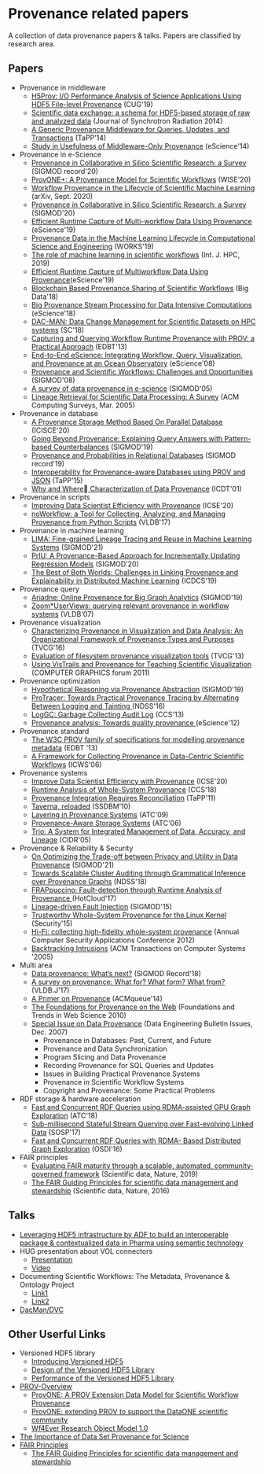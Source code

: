 # Provenance related papers
A collection of data provenance papers & talks. Papers are classified by research area.

## Papers
- Provenance in middleware
  - [H5Prov: I/O Performance Analysis of Science Applications Using HDF5 File-level Provenance](https://sdm.lbl.gov/~sbyna/research/papers/2019/201905-CUG-H5Prov-Provenance.pdf) (CUG'19)
  - [Scientific data exchange: a schema for HDF5-based storage of raw and analyzed data](http://xrm.phys.northwestern.edu/research/pdf_papers/2014/decarlo_jsr_2014.pdf) (Journal of Synchrotron Radiation 2014)
  - [A Generic Provenance Middleware for Queries, Updates, and Transactions](https://www.usenix.org/conference/tapp2014/agenda/presentation/arab) (TaPP'14)
  - [Study in Usefulness of Middleware-Only Provenance](https://ieeexplore.ieee.org/document/6972267) (eScience'14)
- Provenance in e-Science
  - [Provenance in Collaborative in Silico Scientific Research: a Survey](https://sigmodrecord.org/publications/sigmodRecord/2006/pdfs/06_Surveys_Jandre.pdf) (SIGMOD record'20)
  - [ProvONE+: A Provenance Model for Scientific Workflows](https://link.springer.com/chapter/10.1007%2F978-3-030-62008-0_30) (WISE'20)  
  - [Workflow Provenance in the Lifecycle of Scientific Machine Learning](https://arxiv.org/abs/2010.00330) (arXiv, Sept. 2020)
  - [Provenance in Collaborative in Silico Scientific Research: a Survey](https://dl.acm.org/doi/10.1145/3442322.3442329) (SIGMOD'20)
  - [Efficient Runtime Capture of Multi-workflow Data Using Provenance](https://ieeexplore.ieee.org/abstract/document/9041720) (eScience'19)
  - [Provenance Data in the Machine Learning Lifecycle in Computational Science and Engineering](https://hal-lirmm.ccsd.cnrs.fr/lirmm-02335500/document) (WORKS'19)
  - [The role of machine learning in scientific workflows](https://journals.sagepub.com/doi/pdf/10.1177/1094342019852127) (Int. J. HPC, 2019)
  - [Efficient Runtime Capture of Multiworkflow Data Using Provenance](https://ieeexplore.ieee.org/document/9041720)(eScience'19)
  - [Blockchain Based Provenance Sharing of Scientific Workflows](https://ieeexplore.ieee.org/document/8622237) (Big Data'18)
  - [Big Provenance Stream Processing for Data Intensive Computations](https://ieeexplore.ieee.org/document/8588658) (eScience'18)
  - [DAC-MAN: Data Change Management for Scientific Datasets on HPC systems](https://ieeexplore.ieee.org/document/8665773) (SC'18)
  - [Capturing and Querying Workflow Runtime Provenance with PROV: a Practical Approach](https://dl.acm.org/doi/10.1145/2457317.2457365) (EDBT'13)
  - [End-to-End eScience: Integrating Workflow, Query, Visualization, and Provenance at an Ocean Observatory](https://ieeexplore.ieee.org/document/4736749/authors#authors) (eScience'08)
  - [Provenance and Scientific Workflows: Challenges and Opportunities](https://dl.acm.org/doi/10.1145/1376616.1376772) (SIGMOD'08)
  - [A survey of data provenance in e-science](https://dl.acm.org/doi/10.1145/1084805.1084812) (SIGMOD'05)
  - [Lineage Retrieval for Scientific Data Processing: A Survey](https://dl.acm.org/doi/10.1145/1057977.1057978) (ACM Computing Surveys, Mar. 2005)
- Provenance in database
  - [A Provenance Storage Method Based On Parallel Database](https://ieeexplore.ieee.org/document/7120563) (ICISCE'20)
  - [Going Beyond Provenance: Explaining Query Answers with Pattern-based Counterbalances](https://dl.acm.org/doi/10.1145/3299869.3300066) (SIGMOD'19)
  - [Provenance and Probabilities in Relational Databases](https://dl.acm.org/doi/abs/10.1145/3186549.3186551) (SIGMOD record'19)
  - [Interoperability for Provenance-aware Databases using PROV and JSON](https://www.usenix.org/conference/tapp15/workshop-program/presentation/niu) (TaPP'15)
  - [Why and Where􏰀 Characterization of Data Provenance](https://dl.acm.org/doi/10.5555/645504.656274) (ICDT'01)
- Provenance in scripts
  - [Improving Data Scientist Efficiency with Provenance](https://www.seltzer.com/assets/publications/icse2020-provbuild.pdf) (ICSE'20)  
  - [noWorkflow: a Tool for Collecting, Analyzing, and Managing Provenance from Python Scripts](http://www.vldb.org/pvldb/vol10/p1841-pimentel.pdf) (VLDB'17)
- Provenance in machine learning
  - [LIMA: Fine-grained Lineage Tracing and Reuse in Machine Learning Systems](https://dl.acm.org/doi/abs/10.1145/3448016.3452788) (SIGMOD'21)
  - [PrIU: A Provenance-Based Approach for Incrementally Updating Regression Models](https://dl.acm.org/doi/abs/10.1145/3318464.3380571) (SIGMOD'20)
  - [The Best of Both Worlds: Challenges in Linking Provenance and Explainability in Distributed Machine Learning](https://ieeexplore.ieee.org/document/8885193) (ICDCS'19)
- Provenance query
  - [Ariadne: Online Provenance for Big Graph Analytics](https://dl.acm.org/doi/10.1145/3299869.3300091) (SIGMOD'19)
  - [Zoom*UserViews: querying relevant provenance in workflow systems](https://dl.acm.org/doi/pdf/10.5555/1325851.1326016) (VLDB'07)
- Provenance visualization
  - [Characterizing Provenance in Visualization and Data Analysis: An Organizational Framework of Provenance Types and Purposes](https://ieeexplore.ieee.org/document/7192714) (TVCG'16)
  - [Evaluation of filesystem provenance visualization tools](https://dash.harvard.edu/bitstream/handle/1/11326224/InfoVis_borkin-124_camera-ready.pdf;jsessionid=7F79F6083C394AB59756F0AF7C5AFB73?sequence=1) (TVCG'13) 
  - [Using VisTrails and Provenance for Teaching Scientific Visualization](https://columbiadb.github.io/files/papers/vistrails-teach.pdf) (COMPUTER GRAPHICS forum 2011)
- Provenance optimization
  - [Hypothetical Reasoning via Provenance Abstraction](https://dl.acm.org/doi/10.1145/3299869.3300084) (SIGMOD'19)
  - [ProTracer: Towards Practical Provenance Tracing by Alternating Between Logging and Tainting ](https://friends.cs.purdue.edu/pubs/NDSS16.pdf) (NDSS'16)
  - [LogGC: Garbage Collecting Audit Log](https://dl.acm.org/doi/10.1145/2508859.2516731) (CCS'13)
  - [Provenance analysis: Towards quality provenance ](https://ieeexplore.ieee.org/document/6404480) (eScience'12)
- Provenance standard
  - [The W3C PROV family of specifications for modelling provenance metadata](https://dl.acm.org/doi/10.1145/2452376.2452478) (EDBT '13) 
  - [A Framework for Collecting Provenance in Data-Centric Scientific Workflows](https://ieeexplore.ieee.org/document/4032054) (ICWS'06)
- Provenance systems
  - [Improve Data Scientist Efficiency with Provenance](https://dl.acm.org/doi/10.1145/3377811.3380366) (ICSE'20)
  - [Runtime Analysis of Whole-System Provenance](https://dl.acm.org/doi/10.1145/3243734.3243776) (CCS'18)
  - [Provenance Integration Requires Reconciliation](https://www.usenix.org/conference/tapp11/provenance-integration-requires-reconciliation) (TaPP'11)
  - [Taverna, reloaded](https://link.springer.com/chapter/10.1007/978-3-642-13818-8_33) (SSDBM’10)
  - [Layering in Provenance Systems](https://dl.acm.org/doi/10.5555/1855807.1855817) (ATC'09)
  - [Provenance-Aware Storage Systems](https://dl.acm.org/doi/10.5555/1267359.1267363) (ATC'06)
  - [Trio: A System for Integrated Management of Data, Accuracy, and Lineage](http://cidrdb.org/cidr2005/papers/P22.pdf) (CIDR'05)
- Provenance & Reliability & Security
  - [On Optimizing the Trade-off between Privacy and Utility in Data Provenance](https://arxiv.org/abs/2103.00288) (SIGMOD'21)
  - [Towards Scalable Cluster Auditing through Grammatical Inference over Provenance Graphs](https://whassan3.web.engr.illinois.edu/papers/hassan-ndss18.pdf) (NDSS'18)
  - [FRAPpuccino: Fault-detection through Runtime Analysis of Provenance ](https://www.seltzer.com/assets/publications/FRAPpuccino.pdf) (HotCloud'17)
  - [Lineage-driven Fault Injection](https://dl.acm.org/doi/10.1145/2723372.2723711) (SIGMOD'15)
  - [Trustworthy Whole-System Provenance for the Linux Kernel](https://www.usenix.org/system/files/conference/usenixsecurity15/sec15-paper-bates.pdf) (Security'15)
  - [Hi-Fi: collecting high-fidelity whole-system provenance](https://www.cise.ufl.edu/~butler/pubs/acsac12b.pdf) (Annual Computer Security Applications Conference 2012)
  - [Backtracking Intrusions](https://css.csail.mit.edu/6.858/2019/readings/backtracking.pdf) (ACM Transactions on Computer Systems '2005)
- Multi area
  - [Data provenance: What’s next?](https://dl.acm.org/doi/abs/10.1145/3316416.3316418) (SIGMOD Record'18)
  - [A survey on provenance: What for? What form? What from?](https://dl.acm.org/doi/10.1007/s00778-017-0486-1) (VLDB.J'17)
  - [A Primer on Provenance](https://queue.acm.org/detail.cfm?id=2602651) (ACMqueue'14)
  - [The Foundations for Provenance on the Web](https://dl.acm.org/doi/10.1561/1800000010) (Foundations and Trends in Web Science 2010)
  - [Special Issue on Data Provenance](http://sites.computer.org/debull/A07dec/issue1.htm) (Data Engineering Bulletin Issues, Dec. 2007)
    - Provenance in Databases: Past, Current, and Future
    - Provenance and Data Synchronization	
    - Program Slicing and Data Provenance
    - Recording Provenance for SQL Queries and Updates
    - Issues in Building Practical Provenance Systems
    - Provenance in Scientific Workflow Systems
    - Copyright and Provenance: Some Practical Problems
- RDF storage & hardware acceleration
  - [Fast and Concurrent RDF Queries using RDMA-assisted GPU Graph Exploration](https://dl.acm.org/doi/10.5555/3277355.3277418) (ATC'18)
  - [Sub-millisecond Stateful Stream Querying over Fast-evolving Linked Data](https://dl.acm.org/doi/10.1145/3132747.3132777) (SOSP'17)
  - [Fast and Concurrent RDF Queries with RDMA- Based Distributed Graph Exploration](https://dl.acm.org/doi/10.5555/3026877.3026902) (OSDI'16)
- FAIR principles
  - [Evaluating FAIR maturity through a scalable, automated, community-governed framework](https://www.nature.com/articles/s41597-019-0184-5) (Scientific data, Nature, 2019)
  - [The FAIR Guiding Principles for scientific data management and stewardship](https://www.nature.com/articles/sdata201618) (Scientific data, Nature, 2016)


## Talks
- [Leveraging HDF5 infrastructure by ADF to build an interoperable package & contextualized data in Pharma using semantic technology](https://www.hdfgroup.org/wp-content/uploads/2020/10/Leveraging_HDF5_infrastructure_by-_ADF_Amnon_Ptashek.pdf)
- HUG presentation about VOL connectors 
  - [Presentation](https://www.hdfgroup.org/wp-content/uploads/2020/10/Virtual-Object-Layer-VOL-Intro.pdf)
  - [Video](https://www.youtube.com/watch?v=d6BHION5WbI )
- Documenting Scientific Workflows: The Metadata, Provenance & Ontology Project
  - [Link1](https://www.nitrd.gov/nitrdgroups/images/c/c6/Schissel-MPO-MAGIC-Final.pdf)
  - [Link2](https://www-internal.psfc.mit.edu/research/alcator/pubs/APS/APS2014/Greenwald_APS-poster_%202014.pdf)
- [DacMan/DVC](https://sc18.supercomputing.org/proceedings/tech_paper/tech_paper_files/pap407s5.pdf)
## Other Userful Links
- Versioned HDF5 library
  - [Introducing Versioned HDF5](https://labs.quansight.org/blog/2020/08/introducing-versioned-hdf5/)
  - [Design of the Versioned HDF5 Library](https://labs.quansight.org/blog/2020/09/design-of-the-versioned-hdf5-library/) 
  - [Performance of the Versioned HDF5 Library](https://labs.quansight.org/blog/2020/09/versioned-hdf5-performance/) 
- [PROV-Overview](https://www.w3.org/TR/prov-overview/)
  - [ProvONE: A PROV Extension Data Model for Scientific Workflow Provenance](http://jenkins-1.dataone.org/jenkins/view/Documentation%20Projects/job/ProvONE-Documentation-trunk/ws/provenance/ProvONE/v1/provone.html)
  - [ProvONE: extending PROV to support the DataONE scientific community](http://homepages.cs.ncl.ac.uk/paolo.missier/doc/dataone-prov-3-years-later.pdf) 
  - [Wf4Ever Research Object Model 1.0](http://wf4ever.github.io/ro/)
- [The Importance of Data Set Provenance for Science](https://eos.org/opinions/the-importance-of-data-set-provenance-for-science)
- [FAIR Principles](https://www.go-fair.org/fair-principles/)
  - [The FAIR Guiding Principles for scientific data management and stewardship](https://www.nature.com/articles/sdata201618)
